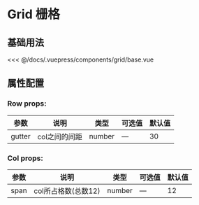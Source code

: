 # Grid 栅格

## 基础用法

<source-block>
  <grid-base />
  <<< @/docs/.vuepress/components/grid/base.vue
</source-block>

## 属性配置
### Row props:
| 参数 | 说明    | 类型 | 可选值  | 默认值   |
|---------- |-------- |---------- |-------------  |-------- |
| gutter| col之间的间距   | number  |    —    |  30  |

### Col props:
| 参数 | 说明    | 类型 | 可选值  | 默认值   |
|---------- |-------- |---------- |-------------  |-------- |
| span| col所占格数(总数12)   | number  |    —    |  12  |

